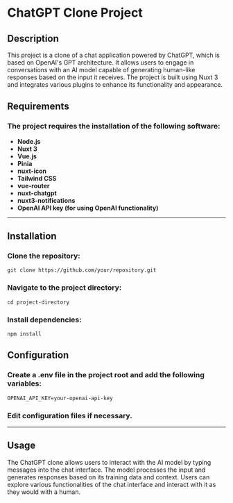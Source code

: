 # ChatGPT Clone Project

## Description

This project is a clone of a chat application powered by ChatGPT, which is based on OpenAI's GPT architecture. It allows users to engage in conversations with an AI model capable of generating human-like responses based on the input it receives. The project is built using Nuxt 3 and integrates various plugins to enhance its functionality and appearance.

## Requirements

### The project requires the installation of the following software:

- **Node.js**
- **Nuxt 3**
- **Vue.js**
- **Pinia**
- **nuxt-icon**
- **Tailwind CSS**
- **vue-router**
- **nuxt-chatgpt**
- **nuxt3-notifications**
- **OpenAI API key (for using OpenAI functionality)**

---

## Installation

### Clone the repository:
```
git clone https://github.com/your/repository.git
```

### Navigate to the project directory:
```
cd project-directory
```

### Install dependencies:
```
npm install
```

## Configuration
### Create a .env file in the project root and add the following variables:
```
OPENAI_API_KEY=your-openai-api-key
```
### Edit configuration files if necessary.

---

## Usage

The ChatGPT clone allows users to interact with the AI model by typing messages into the chat interface. The model processes the input and generates responses based on its training data and context. Users can explore various functionalities of the chat interface and interact with it as they would with a human.